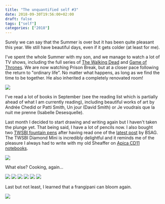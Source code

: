 ```yaml
---
title: "The unquantified self #3"
date: 2018-09-30T19:56:00+02:00
draft: false
tags: ["self"]
categories: ["2018"]
---
```


Surely we can say that the Summer is over but it has been quite pleasant this year. We still have beautiful days, even if it gets colder (at least for me).
 
<!--more-->

I've spent the whole Summer with my son, and we manage to watch a lot of TV shows, including the full series of [The Walking Dead](https://en.wikipedia.org/wiki/The_Walking_Dead_(TV_series)) and [Game of Thrones](https://en.wikipedia.org/wiki/Game_of_Thrones). We are now watching Prison Break, but at a closer pace following the return to "ordinary life". No matter what happens, as long as we find the time to be together. He also inherited a completely renovated room!

![](/img/55947458944__7AADD430-7397-4633-95C2-8B5ECE51FD57.jpg)

I've read a lot of books in September (see the reading list which is partially ahead of what I am currently reading), including beautiful works of art by Andrée Chedid or Patti Smith, Un jour (David Smith) or Je voudrais que la nuit me prenne (Isabelle Desesquelle).

Last month I decided to start drawing and writing again but I haven't taken the plunge yet. That being said, I have a lot of pencils now. I also bought two [TWSBI fountain pens](https://www.twsbi.com) after having read one of the [latest post](https://www.rousette.org.uk/archives/twsbi-go-fountain-pen/) by BSAG. The TWSBI Diamond Mini is incredibly delightful and it reminds me of the pleasure I always had to write with my old Sheaffer on [Apica CD11 notebooks](https://www.gouletpens.com/products/apica-cd-11-notebook-navy-lined).

![](/img/IMG_0285.jpg)

What else? Cooking, again...

![](/img/IMG_0345.jpg)
![](/img/IMG_0308.jpg)
![](/img/IMG_0304.jpg)
![](/img/IMG_0277.jpg)
![](/img/IMG_0243.jpg)
![](/img/IMG_0188.jpg)

Last but not least, I learned that a frangipani can bloom again.

![](/img/IMG_0259.jpg)